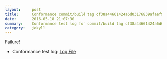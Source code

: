 ```yaml
---
layout:     post
title:      Conformance commit/build tag cf38a44661424a6d03176839afaef92f2ff33764
date:       2016-05-18 21:07:30
summary:    Conformance test log for commit/build tag cf38a44661424a6d03176839afaef92f2ff33764.
category:   jekyll
---
```


Failure!

- Conformance test log: [Log File](http://s3-us-west-2.amazonaws.com/kraken-e2e-logs/conformance/kraken_cf38a44661424a6d03176839afaef92f2ff33764.log)
